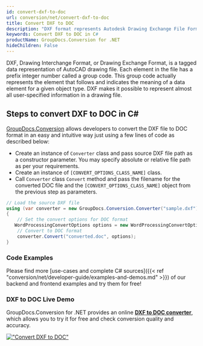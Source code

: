 ```yaml
---
id: convert-dxf-to-doc
url: conversion/net/convert-dxf-to-doc
title: Convert DXF to DOC
description: "DXF format represents Autodesk Drawing Exchange File Format with .dxf extension. Learn how to convert DXF to DOC file programmatically in C# language using GroupDocs.Conversion for .NET library."
keywords: Convert DXF to DOC in C#
productName: GroupDocs.Conversion for .NET
hideChildren: False
---
```


DXF, Drawing Interchange Format, or Drawing Exchange Format, is a tagged data representation of AutoCAD drawing file. Each element in the file has a prefix integer number called a group code. This group code actually represents the element that follows and indicates the meaning of a data element for a given object type. DXF makes it possible to represent almost all user-specified information in a drawing file.

## Steps to convert DXF to DOC in C#

[GroupDocs.Conversion](https://products.groupdocs.com/conversion/net) allows developers to convert the DXF file to DOC format in an easy and intuitive way just using a few lines of code as described below:

* Create an instance of `Converter` class and pass source DXF file path as a constructor parameter. You may specify absolute or relative file path as per your requirements. 
* Create an instance of `[CONVERT_OPTIONS_CLASS_NAME]` class.
* Call `Converter` class `Convert` method and pass the filename for the converted DOC file and the `[CONVERT_OPTIONS_CLASS_NAME]` object from the previous step as parameters.

```csharp
// Load the source DXF file
using (var converter = new GroupDocs.Conversion.Converter("sample.dxf"))
{
    // Set the convert options for DOC format
   WordProcessingConvertOptions options = new WordProcessingConvertOptions { Format = GroupDocs.Conversion.FileTypes.WordProcessingFileType.Doc };
    // Convert to DOC format
    converter.Convert("converted.doc", options);
}
```

### Code Examples

Please find more [use-cases and complete C# sources]({{< ref "conversion/net/developer-guide/examples-and-demos.md" >}}) of our backend and frontend examples and try them for free!

### DXF to DOC Live Demo

GroupDocs.Conversion for .NET provides an online [**DXF to DOC converter**](https://products.groupdocs.app/conversion/dxf-to-doc), which allows you to try it for free and check conversion quality and accuracy.

[!["Convert DXF to DOC"](conversion/net/images/convert-to-doc/convert-dxf-to-doc.png)](https://products.groupdocs.app/conversion/dxf-to-doc)